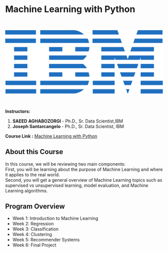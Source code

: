 # Machine Learning with Python
<br>
<p align="center">
 <img src="https://github.com/AchalMate/IBM-Data-Science-Professional-Certificate/blob/main/ibm.svg" title="IBM logo" alt = "IBM logo" />
</p>
<br>

<b>Instructors:</b><b><br>
1. SAEED AGHABOZORGI </b> - Ph.D., Sr. Data Scientist,IBM<b>
2. Joseph Santarcangelo </b>- Ph.D., Sr. Data Scientist, IBM


<b> Course Link :</b> <a href = "https://www.coursera.org/learn/machine-learning-with-python?specialization=ibm-data-science">Machine Learning with Python</a>
## About this Course
In this course, we will be reviewing two main components:<br>
First, you will be learning about the purpose of Machine Learning and where it applies to the real world. <br>
Second, you will get a general overview of Machine Learning topics such as supervised vs unsupervised learning,  model evaluation, and Machine Learning algorithms. <br>
## Program Overview
- Week 1: Introduction to Machine Learning
- Week 2: Regression
- Week 3: Classification
- Week 4: Clustering
- Week 5: Recommender Systems
- Week 6: Final Project
  






